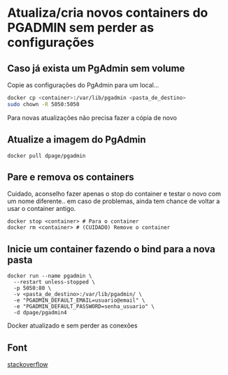 # Atualiza/cria novos containers do PGADMIN sem perder as configurações

## Caso já exista um PgAdmin sem volume

Copie as configurações do PgAdmin para um local...

```bash
docker cp <container>:/var/lib/pgadmin <pasta_de_destino>
sudo chown -R 5050:5050
```

Para novas atualizações não precisa fazer a cópia de novo

## Atualize a imagem do PgAdmin

```shell
docker pull dpage/pgadmin
```

## Pare e remova os containers

Cuidado, aconselho fazer apenas o stop do container e testar o novo com um nome diferente.. em caso de problemas, ainda tem chance de voltar a usar o container antigo.

```shell
docker stop <container> # Para o container
docker rm <container> # (CUIDADO) Remove o container
```

## Inicie um container fazendo o bind para a nova pasta

```shell
docker run --name pgadmin \
  --restart unless-stopped \
  -p 5050:80 \
  -v <pasta_de_destino>:/var/lib/pgadmin/ \
  -e "PGADMIN_DEFAULT_EMAIL=usuario@email" \
  -e "PGADMIN_DEFAULT_PASSWORD=senha_usuario" \
  -d dpage/pgadmin4
```

Docker atualizado e sem perder as conexões

## Font

[stackoverflow](https://stackoverflow.com/questions/63212270/how-to-update-the-pgadmin4-docker-image)
